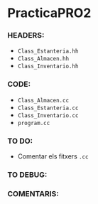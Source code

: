 # PracticaPRO2

### HEADERS:

+ `Class_Estanteria.hh`  
+ `Class_Almacen.hh`  
+ `Class_Inventario.hh`  

### CODE:

+ `Class_Almacen.cc`  
+ `Class_Estanteria.cc`  
+ `Class_Inventario.cc`  
+ `program.cc`  

### TO DO:

+ Comentar els fitxers `.cc`

### TO DEBUG:

### COMENTARIS:
